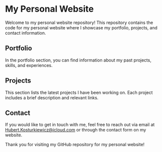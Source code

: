 # My Personal Website

Welcome to my personal website repository! This repository contains the code for my personal website where I showcase my portfolio, projects, and contact information.

## Portfolio

In the portfolio section, you can find information about my past projects, skills, and experiences.

## Projects

This section lists the latest projects I have been working on. Each project includes a brief description and relevant links.

## Contact

If you would like to get in touch with me, feel free to reach out via email at Hubert.Kosturkiewicz@icloud.com or through the contact form on my website.

Thank you for visiting my GitHub repository for my personal website!